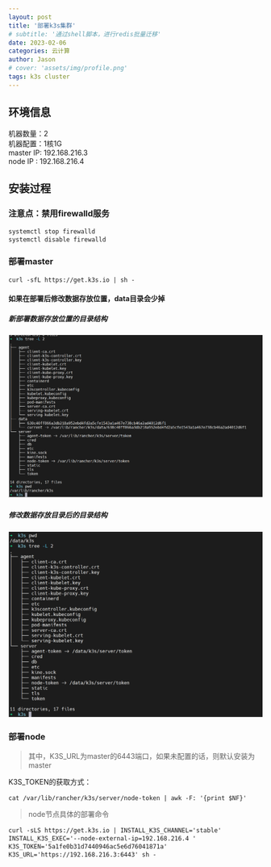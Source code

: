 ```yaml
---
layout: post
title: '部署k3s集群'
# subtitle: '通过shell脚本，进行redis批量迁移'
date: 2023-02-06
categories: 云计算
author: Jason
# cover: 'assets/img/profile.png'
tags: k3s cluster
---
```


## 环境信息
机器数量：2  
		机器配置：1核1G  
		master IP: 192.168.216.3  
		node IP  : 192.168.216.4  

## 安装过程
### 注意点：禁用firewalld服务
```shell
systemctl stop firewalld  
systemctl disable firewalld  
```


### 部署master
```shell
curl -sfL https://get.k3s.io | sh -
```

#### 如果在部署后修改数据存放位置，data目录会少掉

##### 新部署数据存放位置的目录结构

![默认部署的目录结构](/assets/img/image-20230209143300004.png)

##### 修改数据存放目录后的目录结构

![修改数据存放位置后的目录结构](/assets/img/image-20230209143911599.png)

### 部署node
>其中，K3S_URL为master的6443端口，如果未配置的话，则默认安装为master  

K3S_TOKEN的获取方式：
```shell
cat /var/lib/rancher/k3s/server/node-token | awk -F: '{print $NF}'
```
> node节点具体的部署命令  

```shell
curl -sLS https://get.k3s.io | INSTALL_K3S_CHANNEL='stable' INSTALL_K3S_EXEC='--node-external-ip=192.168.216.4 ' K3S_TOKEN='5a1fe0b31d7440946ac5e6d76041871a' K3S_URL='https://192.168.216.3:6443' sh -
```